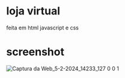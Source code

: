 # loja virtual

feita em html javascript e css

# screenshot
![Captura da Web_5-2-2024_14233_127 0 0 1](https://github.com/ThalesHenriq/loja/assets/125931825/b7734c2d-b114-497f-944d-8d9274e51c9d)
